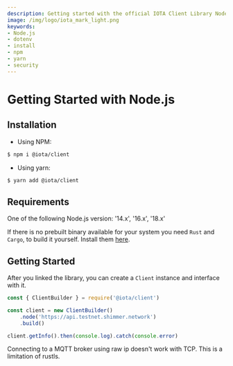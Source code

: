 ```yaml
---
description: Getting started with the official IOTA Client Library Node.js binding.
image: /img/logo/iota_mark_light.png
keywords:
- Node.js
- dotenv
- install
- npm
- yarn
- security
---
```

# Getting Started with Node.js

## Installation

- Using NPM:

```bash
$ npm i @iota/client
```

- Using yarn:

```bash
$ yarn add @iota/client
```

## Requirements

One of the following Node.js version: '14.x', '16.x', '18.x'

If there is no prebuilt binary available for your system you need `Rust` and `Cargo`, to build it yourself. Install them [here](https://doc.rust-lang.org/cargo/getting-started/installation.html).

## Getting Started

After you linked the library, you can create a `Client` instance and interface with it.

```javascript
const { ClientBuilder } = require('@iota/client')

const client = new ClientBuilder()
    .node('https://api.testnet.shimmer.network')
    .build()

client.getInfo().then(console.log).catch(console.error)
```

Connecting to a MQTT broker using raw ip doesn't work with TCP. This is a limitation of rustls.
